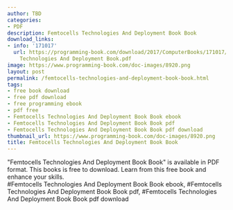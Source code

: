 ```yaml
---
author: TBD
categories:
- PDF
description: Femtocells Technologies And Deployment Book Book
download_links:
- info: '171017'
  url: https://programming-book.com/download/2017/ComputerBooks/171017/Femtocells
    Technologies And Deployment Book.pdf
image: https://www.programming-book.com/doc-images/8920.png
layout: post
permalink: /femtocells-technologies-and-deployment-book-book.html
tags:
- free book download
- free pdf download
- free programming ebook
- pdf free
- Femtocells Technologies And Deployment Book Book ebook
- Femtocells Technologies And Deployment Book Book pdf
- Femtocells Technologies And Deployment Book Book pdf download
thumbnail_url: https://www.programming-book.com/doc-images/8920.png
title: Femtocells Technologies And Deployment Book Book
---
```


 
<div class="item-desc text-justify">
  "Femtocells Technologies And Deployment Book Book" is available in PDF format. This books is free to download. Learn from this free book and enhance your skills.
  <br>
  #Femtocells Technologies And Deployment Book Book ebook, #Femtocells Technologies And Deployment Book Book pdf, #Femtocells Technologies And Deployment Book Book pdf download
</div>